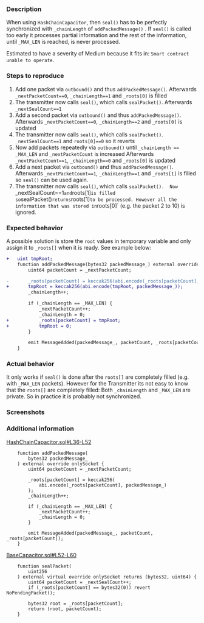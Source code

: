 ### Description

When using `HashChainCapacitor`, then `seal()` has to be perfectly synchronized with `_chainLength` of `addPackedMessage()` .
If `seal()` is called too early it processes partial information and the rest of the information, 
until `_MAX_LEN` is reached, is never processed.

Estimated to have a severity of Medium because it fits in: `Smart contract unable to operate`.


### Steps to reproduce

1. Add one packet via `outbound()` and thus `addPackedMessage()`. 
   Afterwards `_nextPacketCount==0`, `_chainLength==1` and `_roots[0]` is filled
2. The transmitter now calls `seal()`, which calls `sealPacket()`.
   Afterwards `_nextSealCount==1`
3. Add a second packet via `outbound()` and thus `addPackedMessage()`. 
   Afterwards `_nextPacketCount==0`, `_chainLength==2` and `_roots[0]` is updated
4. The transmitter now calls `seal()`, which calls `sealPacket()`. `_nextSealCount==1` and `roots[0]==0` so it reverts
5. Now add packets repeatedly via `outbound()` until `_chainLength == _MAX_LEN` and `_nextPacketCount` is increased
   Afterwards `_nextPacketCount==1`, `_chainLength==0` and `_roots[0]` is updated
6. Add a next packet via `outbound()` and thus `addPackedMessage()`. 
   Afterwards `_nextPacketCount==1`, `_chainLength==1` and `_roots[1]` is filled so `seal()` can be used again.
7. The transmitter now calls `seal()`, which calls `sealPacket(). 
   Now `_nextSealCount==1` and `roots[1]` is filled so `sealPacket()` returns `roots[1]` to be processed.
   However all the information that was stored in `roots[0]` (e.g. the packet 2 to 10) is ignored.
   

### Expected behavior

A possible solution is store the `root` values in temporary variable and only assign it to `_roots[]` when it is ready.
See example below:

```diff
+   uint tmpRoot;
    function addPackedMessage(bytes32 packedMessage_) external override onlySocket {
        uint64 packetCount = _nextPacketCount;

-       _roots[packetCount] = keccak256(abi.encode(_roots[packetCount], packedMessage_));
+       tmpRoot = keccak256(abi.encode(tmpRoot, packedMessage_));
        _chainLength++;

        if (_chainLength == _MAX_LEN) {
            _nextPacketCount++;
            _chainLength = 0;
+           _roots[packetCount] = tmpRoot;
+           tmpRoot = 0;
        }

        emit MessageAdded(packedMessage_, packetCount, _roots[packetCount]);
    }
```


### Actual behavior

It only works if `seal()` is done after the `roots[]` are completely filled (e.g. with `_MAX_LEN` packets).
However for the Transmitter its not easy to know that the `roots[]` are completely filled:
Both `_chainLength` and `_MAX_LEN` are private.
So in practice it is probably not synchronized.

### Screenshots


### Additional information

[HashChainCapacitor.sol#L36-L52](https://github.com/SocketDotTech/socket-DL/blob/master/contracts/capacitors/HashChainCapacitor.sol#L36-L52)

```solidity
    function addPackedMessage(
        bytes32 packedMessage_
    ) external override onlySocket {
        uint64 packetCount = _nextPacketCount;

        _roots[packetCount] = keccak256(
            abi.encode(_roots[packetCount], packedMessage_)
        );
        _chainLength++;

        if (_chainLength == _MAX_LEN) {
            _nextPacketCount++;
            _chainLength = 0;
        }

        emit MessageAdded(packedMessage_, packetCount, _roots[packetCount]);
    }
```
	
[BaseCapacitor.sol#L52-L60](https://github.com/SocketDotTech/socket-DL/blob/master/contracts/capacitors/BaseCapacitor.sol#L52-L60)
```solidity
    function sealPacket(
        uint256
    ) external virtual override onlySocket returns (bytes32, uint64) {
        uint64 packetCount = _nextSealCount++;
        if (_roots[packetCount] == bytes32(0)) revert NoPendingPacket();

        bytes32 root = _roots[packetCount];
        return (root, packetCount);
    }
```

